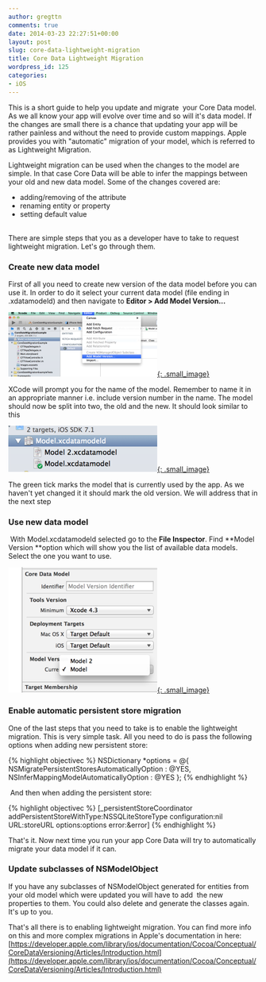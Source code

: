 ```yaml
---
author: gregttn
comments: true
date: 2014-03-23 22:27:51+00:00
layout: post
slug: core-data-lightweight-migration
title: Core Data Lightweight Migration
wordpress_id: 125
categories:
- iOS
---
```


This is a short guide to help you update and migrate  your Core Data model. As we all know your app will evolve over time and so will it's data model. If the changes are small there is a chance that updating your app will be rather painless and without the need to provide custom mappings. Apple provides you with "automatic" migration of your model, which is referred to as Lightweight Migration.

Lightweight migration can be used when the changes to the model are simple. In that case Core Data will be able to infer the mappings between your old and new data model. Some of the changes covered are:

  * adding/removing of the attribute
  * renaming entity or property
  * setting default value

<br/>
There are simple steps that you as a developer have to take to request lightweight migration. Let's go through them.
	
### Create new data model

First of all you need to create new version of the data model before you can use it. In order to do it select your current data model (file ending in .xdatamodeld) and then navigate to
**Editor > Add Model Version...**


[![Screen Shot 2014-03-23 at 20.57.32](/assets/images/2014/03/Screen-Shot-2014-03-23-at-20.57.32-300x130.png){: .small_image}](/assets/images/2014/03/Screen-Shot-2014-03-23-at-20.57.32.png)

XCode will prompt you for the name of the model. Remember to name it in an appropriate manner i.e. include version number in the name.
The model should now be split into two, the old and the new. It should look similar to this

[![Screen Shot 2014-03-23 at 21.00.49](/assets/images/2014/03/Screen-Shot-2014-03-23-at-21.00.49-300x93.png){: .small_image}](/assets/images/2014/03/Screen-Shot-2014-03-23-at-21.00.49.png)

The green tick marks the model that is currently used by the app. As we haven't yet changed it it should mark the old version. We will address that in the next step
	
### Use new data model

 With Model.xcdatamodeld selected go to the **File Inspector**. Find **Model Version **option which will show you the list of available data models. Select the one you want to use.

[![Screen Shot 2014-03-23 at 21.10.25](/assets/images/2014/03/Screen-Shot-2014-03-23-at-21.10.25-300x253.png){: .small_image}](/assets/images/2014/03/Screen-Shot-2014-03-23-at-21.10.25.png)
	
### Enable automatic persistent store migration

One of the last steps that you need to take is to enable the lightweight migration. This is very simple task. All you need to do is pass the following options when adding new persistent store:

{% highlight objectivec %}
    NSDictionary *options = @{
          NSMigratePersistentStoresAutomaticallyOption : @YES,
          NSInferMappingModelAutomaticallyOption : @YES
    };
{% endhighlight %}

 And then when adding the persistent store:

{% highlight objectivec %}
    [_persistentStoreCoordinator addPersistentStoreWithType:NSSQLiteStoreType configuration:nil URL:storeURL options:options error:&error]
{% endhighlight %}


That's it. Now next time you run your app Core Data will try to automatically migrate your data model if it can.
	
### Update subclasses of NSModelObject

If you have any subclasses of NSModelObject generated for entities from your old model which were updated you will have to add  the new properties to them. You could also delete and generate the classes again. It's up to you.




That's all there is to enabling lightweight migration. You can find more info on this and more complex migrations in Apple's documentation in here:
[https://developer.apple.com/library/ios/documentation/Cocoa/Conceptual/CoreDataVersioning/Articles/Introduction.html](https://developer.apple.com/library/ios/documentation/Cocoa/Conceptual/CoreDataVersioning/Articles/Introduction.html)
